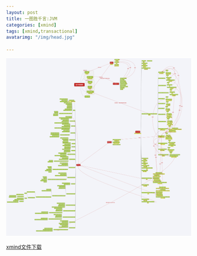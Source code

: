 ```yaml
---
layout: post
title: 一图胜千言:JVM
categories: [xmind]
tags: [xmind,transactional]
avatarimg: "/img/head.jpg"

---
```


![](/mind/jvm.png)


[xmind文件下载](/mind/jvm.xmind)
